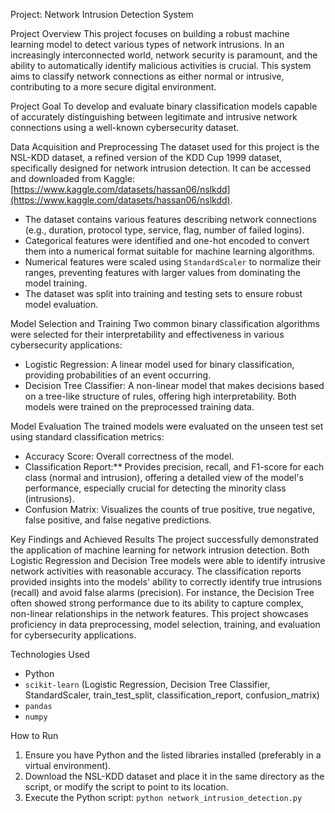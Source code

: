 Project: Network Intrusion Detection System

Project Overview
This project focuses on building a robust machine learning model to detect various types of network intrusions. In an increasingly interconnected world, network security is paramount, and the ability to automatically identify malicious activities is crucial. This system aims to classify network connections as either normal or intrusive, contributing to a more secure digital environment.

Project Goal
To develop and evaluate binary classification models capable of accurately distinguishing between legitimate and intrusive network connections using a well-known cybersecurity dataset.


 Data Acquisition and Preprocessing
The dataset used for this project is the NSL-KDD dataset, a refined version of the KDD Cup 1999 dataset, specifically designed for network intrusion detection. It can be accessed and downloaded from Kaggle: [https://www.kaggle.com/datasets/hassan06/nslkdd](https://www.kaggle.com/datasets/hassan06/nslkdd).
* The dataset contains various features describing network connections (e.g., duration, protocol type, service, flag, number of failed logins).
* Categorical features were identified and one-hot encoded to convert them into a numerical format suitable for machine learning algorithms.
* Numerical features were scaled using `StandardScaler` to normalize their ranges, preventing features with larger values from dominating the model training.
* The dataset was split into training and testing sets to ensure robust model evaluation.

Model Selection and Training
Two common binary classification algorithms were selected for their interpretability and effectiveness in various cybersecurity applications:
* Logistic Regression: A linear model used for binary classification, providing probabilities of an event occurring.
* Decision Tree Classifier: A non-linear model that makes decisions based on a tree-like structure of rules, offering high interpretability.
Both models were trained on the preprocessed training data.

Model Evaluation
The trained models were evaluated on the unseen test set using standard classification metrics:
* Accuracy Score: Overall correctness of the model.
* Classification Report:** Provides precision, recall, and F1-score for each class (normal and intrusion), offering a detailed view of the model's performance, especially crucial for detecting the minority class (intrusions).
* Confusion Matrix: Visualizes the counts of true positive, true negative, false positive, and false negative predictions.

 Key Findings and Achieved Results
The project successfully demonstrated the application of machine learning for network intrusion detection. Both Logistic Regression and Decision Tree models were able to identify intrusive network activities with reasonable accuracy. The classification reports provided insights into the models' ability to correctly identify true intrusions (recall) and avoid false alarms (precision). For instance, the Decision Tree often showed strong performance due to its ability to capture complex, non-linear relationships in the network features. This project showcases proficiency in data preprocessing, model selection, training, and evaluation for cybersecurity applications.

 Technologies Used
* Python
* `scikit-learn` (Logistic Regression, Decision Tree Classifier, StandardScaler, train_test_split, classification_report, confusion_matrix)
* `pandas`
* `numpy`

 How to Run
1.  Ensure you have Python and the listed libraries installed (preferably in a virtual environment).
2.  Download the NSL-KDD dataset and place it in the same directory as the script, or modify the script to point to its location.
3.  Execute the Python script: `python network_intrusion_detection.py`
